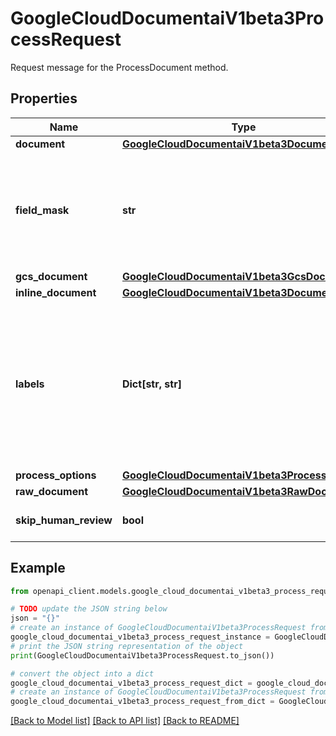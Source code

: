 # GoogleCloudDocumentaiV1beta3ProcessRequest

Request message for the ProcessDocument method.

## Properties

Name | Type | Description | Notes
------------ | ------------- | ------------- | -------------
**document** | [**GoogleCloudDocumentaiV1beta3Document**](GoogleCloudDocumentaiV1beta3Document.md) |  | [optional] 
**field_mask** | **str** | Specifies which fields to include in the ProcessResponse.document output. Only supports top-level document and pages field, so it must be in the form of &#x60;{document_field_name}&#x60; or &#x60;pages.{page_field_name}&#x60;. | [optional] 
**gcs_document** | [**GoogleCloudDocumentaiV1beta3GcsDocument**](GoogleCloudDocumentaiV1beta3GcsDocument.md) |  | [optional] 
**inline_document** | [**GoogleCloudDocumentaiV1beta3Document**](GoogleCloudDocumentaiV1beta3Document.md) |  | [optional] 
**labels** | **Dict[str, str]** | Optional. The labels with user-defined metadata for the request. Label keys and values can be no longer than 63 characters (Unicode codepoints) and can only contain lowercase letters, numeric characters, underscores, and dashes. International characters are allowed. Label values are optional. Label keys must start with a letter. | [optional] 
**process_options** | [**GoogleCloudDocumentaiV1beta3ProcessOptions**](GoogleCloudDocumentaiV1beta3ProcessOptions.md) |  | [optional] 
**raw_document** | [**GoogleCloudDocumentaiV1beta3RawDocument**](GoogleCloudDocumentaiV1beta3RawDocument.md) |  | [optional] 
**skip_human_review** | **bool** | Whether human review should be skipped for this request. Default to &#x60;false&#x60;. | [optional] 

## Example

```python
from openapi_client.models.google_cloud_documentai_v1beta3_process_request import GoogleCloudDocumentaiV1beta3ProcessRequest

# TODO update the JSON string below
json = "{}"
# create an instance of GoogleCloudDocumentaiV1beta3ProcessRequest from a JSON string
google_cloud_documentai_v1beta3_process_request_instance = GoogleCloudDocumentaiV1beta3ProcessRequest.from_json(json)
# print the JSON string representation of the object
print(GoogleCloudDocumentaiV1beta3ProcessRequest.to_json())

# convert the object into a dict
google_cloud_documentai_v1beta3_process_request_dict = google_cloud_documentai_v1beta3_process_request_instance.to_dict()
# create an instance of GoogleCloudDocumentaiV1beta3ProcessRequest from a dict
google_cloud_documentai_v1beta3_process_request_from_dict = GoogleCloudDocumentaiV1beta3ProcessRequest.from_dict(google_cloud_documentai_v1beta3_process_request_dict)
```
[[Back to Model list]](../README.md#documentation-for-models) [[Back to API list]](../README.md#documentation-for-api-endpoints) [[Back to README]](../README.md)


